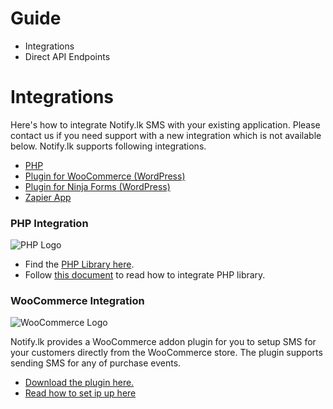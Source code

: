 # Guide

* Integrations
* Direct API Endpoints

# Integrations
Here's how to integrate Notify.lk SMS with your existing application. Please contact us if you need support with a new integration which is not available below.
Notify.lk supports following integrations.

* [PHP](#php-integration)
* [Plugin for WooCommerce (WordPress)](http://github.com/notifylk/notify-php)
* [Plugin for Ninja Forms (WordPress)](http://github.com/notifylk/notify-php)
* [Zapier App](http://github.com/notifylk/notify-php)

### PHP Integration
![PHP Logo](https://www.notify.lk/wp-content/uploads/2017/11/php-ico.jpg)

* Find the [PHP Library here](http://github.com/notifylk/notify-php). 
* Follow [this document](https://github.com/notifylk/notify-php/blob/master/README.md) to read how to integrate PHP library.

### WooCommerce Integration

![WooCommerce Logo](https://www.notify.lk/wp-content/uploads/2017/11/woocommerce-ico.jpg)

Notify.lk provides a WooCommerce addon plugin for you to setup SMS for your customers directly from the WooCommerce store. The plugin supports sending SMS for any of purchase events.

* [Download the plugin here.](https://github.com/notifylk/notify-woocommerce)
* [Read how to set ip up here](https://www.notify.lk/blog/notify-lk-integrates-with-woocommerce-enabling-order-update-sending-more-easily/)


